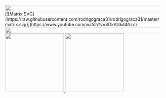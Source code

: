 <!--📏LINE-->
<img src="https://i.imgur.com/dBaSKWF.gif" height="20" width="1000">
<!--MATRIX-->
[![Matrix SVG](https://raw.githubusercontent.com/rodrigograca31/rodrigograca31/master/matrix.svg)](https://www.youtube.com/watch?v=SDkAGkd4NLc) 
<!--📏LINE-->
<img src="https://i.imgur.com/dBaSKWF.gif" height="20" width="1000">

<!--API DE STATS-->
<div> 
  <a href="https://github.com/ezequielmariscal">
  <img height="190em"  src="https://github-readme-stats.vercel.app/api?username=ezequielmariscal&show_icons=true&theme=chartreuse-dark&include_all_commits=true&count_private=true" />
  <img height="190em" src="https://github-readme-stats.vercel.app/api/top-langs/?username=ezequielmariscal&layout=compact&langs_count=6&theme=chartreuse-dark" />
</div>

<!--

<div align="left">
    <a href="https://git.io/streak-stats"><img src="https://streak-stats.demolab.com?user=ezequielmariscal&theme=chartreuse-dark&hide_border=false"/></a>
</div>

-->
